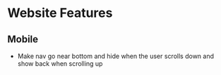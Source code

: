 # Website Features
## Mobile
- Make nav go near bottom and hide when the user scrolls down and show back when scrolling up

